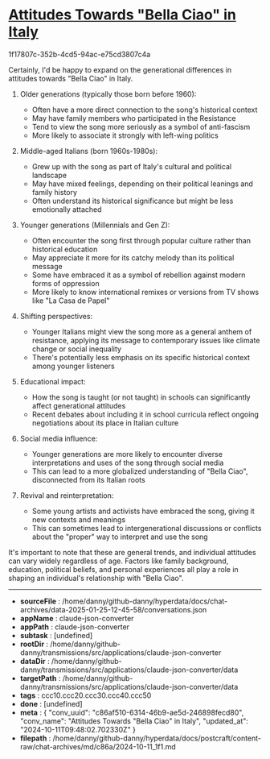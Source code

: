 # [Attitudes Towards "Bella Ciao" in Italy](https://claude.ai/chat/c86af510-6314-46b9-ae5d-246898fecd80)

1f17807c-352b-4cd5-94ac-e75cd3807c4a

 Certainly, I'd be happy to expand on the generational differences in attitudes towards "Bella Ciao" in Italy.

1. Older generations (typically those born before 1960):
   - Often have a more direct connection to the song's historical context
   - May have family members who participated in the Resistance
   - Tend to view the song more seriously as a symbol of anti-fascism
   - More likely to associate it strongly with left-wing politics

2. Middle-aged Italians (born 1960s-1980s):
   - Grew up with the song as part of Italy's cultural and political landscape
   - May have mixed feelings, depending on their political leanings and family history
   - Often understand its historical significance but might be less emotionally attached

3. Younger generations (Millennials and Gen Z):
   - Often encounter the song first through popular culture rather than historical education
   - May appreciate it more for its catchy melody than its political message
   - Some have embraced it as a symbol of rebellion against modern forms of oppression
   - More likely to know international remixes or versions from TV shows like "La Casa de Papel"

4. Shifting perspectives:
   - Younger Italians might view the song more as a general anthem of resistance, applying its message to contemporary issues like climate change or social inequality
   - There's potentially less emphasis on its specific historical context among younger listeners

5. Educational impact:
   - How the song is taught (or not taught) in schools can significantly affect generational attitudes
   - Recent debates about including it in school curricula reflect ongoing negotiations about its place in Italian culture

6. Social media influence:
   - Younger generations are more likely to encounter diverse interpretations and uses of the song through social media
   - This can lead to a more globalized understanding of "Bella Ciao", disconnected from its Italian roots

7. Revival and reinterpretation:
   - Some young artists and activists have embraced the song, giving it new contexts and meanings
   - This can sometimes lead to intergenerational discussions or conflicts about the "proper" way to interpret and use the song

It's important to note that these are general trends, and individual attitudes can vary widely regardless of age. Factors like family background, education, political beliefs, and personal experiences all play a role in shaping an individual's relationship with "Bella Ciao".

---

* **sourceFile** : /home/danny/github-danny/hyperdata/docs/chat-archives/data-2025-01-25-12-45-58/conversations.json
* **appName** : claude-json-converter
* **appPath** : claude-json-converter
* **subtask** : [undefined]
* **rootDir** : /home/danny/github-danny/transmissions/src/applications/claude-json-converter
* **dataDir** : /home/danny/github-danny/transmissions/src/applications/claude-json-converter/data
* **targetPath** : /home/danny/github-danny/transmissions/src/applications/claude-json-converter/data
* **tags** : ccc10.ccc20.ccc30.ccc40.ccc50
* **done** : [undefined]
* **meta** : {
  "conv_uuid": "c86af510-6314-46b9-ae5d-246898fecd80",
  "conv_name": "Attitudes Towards \"Bella Ciao\" in Italy",
  "updated_at": "2024-10-11T09:48:02.702330Z"
}
* **filepath** : /home/danny/github-danny/hyperdata/docs/postcraft/content-raw/chat-archives/md/c86a/2024-10-11_1f1.md
